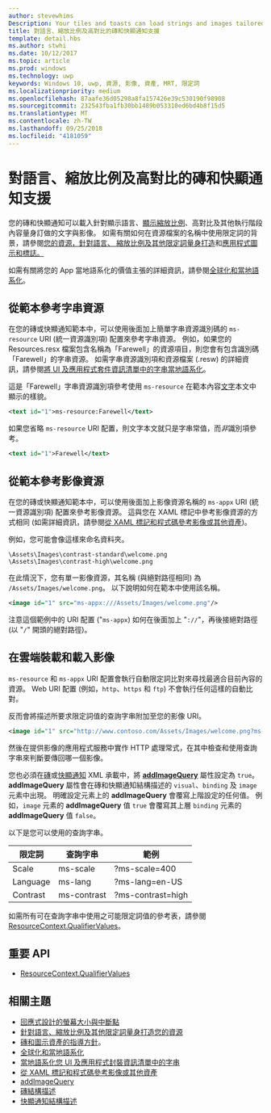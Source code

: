 ```yaml
---
author: stevewhims
Description: Your tiles and toasts can load strings and images tailored for display language, display scale factor, high contrast, and other runtime contexts.
title: 對語言、縮放比例及高對比的磚和快顯通知支援
template: detail.hbs
ms.author: stwhi
ms.date: 10/12/2017
ms.topic: article
ms.prod: windows
ms.technology: uwp
keywords: Windows 10, uwp, 資源, 影像, 資產, MRT, 限定詞
ms.localizationpriority: medium
ms.openlocfilehash: 87aafe36d05298a8fa157426e39c530190f98908
ms.sourcegitcommit: 232543fba1fb30bb1489b053310ed6bd4b8f15d5
ms.translationtype: MT
ms.contentlocale: zh-TW
ms.lasthandoff: 09/25/2018
ms.locfileid: "4181059"
---
```

# <a name="tile-and-toast-notification-support-for-language-scale-and-high-contrast"></a>對語言、縮放比例及高對比的磚和快顯通知支援

您的磚和快顯通知可以載入針對顯示語言、[顯示縮放比例](../../layout/screen-sizes-and-breakpoints-for-responsive-design.md)、高對比及其他執行階段內容量身訂做的文字與影像。 如需有關如何在資源檔案的名稱中使用限定詞的背景，請參閱[您的資源，針對語言、 縮放比例及其他限定詞量身打造](../../../app-resources/tailor-resources-lang-scale-contrast.md)和[應用程式圖示和標誌。](/windows/uwp/design/style/app-icons-and-logos)

如需有關將您的 App 當地語系化的價值主張的詳細資訊，請參閱[全球化和當地語系化](../../globalizing/globalizing-portal.md)。

## <a name="refer-to-a-string-resource-from-a-template"></a>從範本參考字串資源

在您的磚或快顯通知範本中，可以使用後面加上簡單字串資源識別碼的 `ms-resource` URI (統一資源識別項) 配置來參考字串資源。 例如，如果您的 Resources.resx 檔案包含名稱為「Farewell」的資源項目，則您會有包含識別碼「Farewell」的字串資源。 如需字串資源識別項和資源檔案 (.resw) 的詳細資訊，請參閱[將 UI 及應用程式套件資訊清單中的字串當地語系化](../../../app-resources/localize-strings-ui-manifest.md)。

這是「Farewell」字串資源識別項參考使用 `ms-resource` 在範本內容[文字](/uwp/schemas/tiles/tilesschema/element-text?branch=live)本文中顯示的樣貌。

```xml
<text id="1">ms-resource:Farewell</text>
```

如果您省略 `ms-resource` URI 配置，則文字本文就只是字串常值，而*非*識別項參考。

```xml
<text id="1">Farewell</text>
```

## <a name="refer-to-an-image-resource-from-a-template"></a>從範本參考影像資源

在您的磚或快顯通知範本中，可以使用後面加上影像資源名稱的 `ms-appx` URI (統一資源識別項) 配置來參考影像資源。 這與您在 XAML 標記中參考影像資源的方式相同 (如需詳細資訊，請參閱[從 XAML 標記和程式碼參考影像或其他資產](../../../app-resources/images-tailored-for-scale-theme-contrast.md#reference-an-image-or-other-asset-from-xaml-markup-and-code))。

例如，您可能會像這樣來命名資料夾。

```
\Assets\Images\contrast-standard\welcome.png
\Assets\Images\contrast-high\welcome.png
```

在此情況下，您有單一影像資源，其名稱 (與絕對路徑相同) 為 `/Assets/Images/welcome.png`。 以下說明如何在範本中使用該名稱。

```xml
<image id="1" src="ms-appx:///Assets/Images/welcome.png"/>
```

注意這個範例中的 URI 配置 ("`ms-appx`) 如何在後面加上 "`://`"，再後接絕對路徑 (以 "`/`" 開頭的絕對路徑)。

## <a name="hosting-and-loading-images-in-the-cloud"></a>在雲端裝載和載入影像

`ms-resource` 和 `ms-appx` URI 配置會執行自動限定詞比對來尋找最適合目前內容的資源。 Web URI 配置 (例如，`http`、`https` 和 `ftp`) 不會執行任何這樣的自動比對。

反而會將描述所要求限定詞值的查詢字串附加至您的影像 URI。

```xml
<image id="1" src="http://www.contoso.com/Assets/Images/welcome.png?ms-lang=en-US"/>
```

然後在提供影像的應用程式服務中實作 HTTP 處理常式，在其中檢查和使用查詢字串來判斷要傳回哪一個影像。

您也必須在[磚](/uwp/schemas/tiles/tilesschema/schema-root?branch=live)或[快顯通知](/uwp/schemas/tiles/toastschema/schema-root?branch=live) XML 承載中，將 [**addImageQuery**](/uwp/schemas/tiles/tilesschema/element-visual?branch=live) 屬性設定為 `true`。 **addImageQuery** 屬性會在磚和快顯通知結構描述的 `visual`、`binding` 及 `image` 元素中出現。 明確設定元素上的 **addImageQuery** 會覆寫上階設定的任何值。 例如，`image` 元素的 **addImageQuery** 值 `true` 會覆寫其上層 `binding` 元素的 **addImageQuery** 值 `false`。

以下是您可以使用的查詢字串。

| 限定詞 | 查詢字串 | 範例 |
| --------- | ------------ | ------- |
| Scale | ms-scale | ?ms-scale=400 |
| Language | ms-lang | ?ms-lang=en-US |
| Contrast | ms-contrast | ?ms-contrast=high |

如需所有可在查詢字串中使用之可能限定詞值的參考表，請參閱 [ResourceContext.QualifierValues](/uwp/api/windows.applicationmodel.resources.core.resourcecontext.QualifierValues)。

## <a name="important-apis"></a>重要 API

* [ResourceContext.QualifierValues](/uwp/api/windows.applicationmodel.resources.core.resourcecontext.QualifierValues)

## <a name="related-topics"></a>相關主題

* [回應式設計的螢幕大小與中斷點](../../layout/screen-sizes-and-breakpoints-for-responsive-design.md)
* [針對語言、縮放比例及其他限定詞量身打造您的資源](../../../app-resources/tailor-resources-lang-scale-contrast.md)
* [磚和圖示資產的指導方針](app-assets.md)。
* [全球化和當地語系化](../../globalizing/globalizing-portal.md)
* [當地語系化您 UI 及應用程式封裝資訊清單中的字串](../../../app-resources/localize-strings-ui-manifest.md)
* [從 XAML 標記和程式碼參考影像或其他資產](../../../app-resources/images-tailored-for-scale-theme-contrast.md)
* [addImageQuery](/uwp/schemas/tiles/tilesschema/element-visual?branch=live)
* [磚結構描述](/uwp/schemas/tiles/tilesschema/schema-root?branch=live)
* [快顯通知結構描述](/uwp/schemas/tiles/toastschema/schema-root?branch=live)
